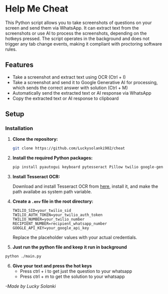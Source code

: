 # Help Me Cheat

This Python script allows you to take screenshots of questions on your screen and send them via WhatsApp. It can extract text from the screenshots or use AI to process the screenshots, depending on the hotkeys pressed. The script operates in the background and does not trigger any tab change events, making it compliant with proctoring software rules.

## Features

- Take a screenshot and extract text using OCR (Ctrl + I)
- Take a screenshot and send it to Google Generative AI for processing, which sends the correct answer with solution (Ctrl + M)
- Automatically send the extracted text or AI response via WhatsApp
- Copy the extracted text or AI response to clipboard

## Setup

### Installation

1. **Clone the repository:**

    ```bash
    git clone https://github.com/Luckysolanki902/cheat
    ```

2. **Install the required Python packages:**

    ```bash
    pip install pyautogui keyboard pytesseract Pillow twilio google-generativeai pyperclip python-dotenv
    ```

3. **Install Tesseract OCR:**

    Download and install Tesseract OCR from [here](https://sourceforge.net/projects/tesseract-ocr-alt/files/tesseract-ocr-setup-3.02.02.exe/download), install it, and make the path availabe as system path variable.

4. **Create a `.env` file in the root directory:**

    ```plaintext
    TWILIO_SID=your_twilio_sid
    TWILIO_AUTH_TOKEN=your_twilio_auth_token
    TWILIO_NUMBER=your_twilio_number
    RECIPIENT_NUMBER=recipient_whatsapp_number
    GOOGLE_API_KEY=your_google_api_key
    ```

    Replace the placeholder values with your actual credentials.

5. **Just run the python file and keep it run in background**

```bash
python ./main.py
```

6. **Give your text and press the hot keys**
    - Press ctrl + i to get just the question to your whatsapp
    - Press ctrl + m to get the solution to your whatsapp  


*-Made by Lucky Solanki*


  
